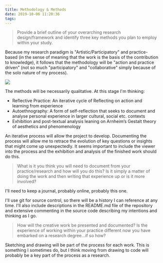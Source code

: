 ```yaml
---
title: Methodology & Methods
date: 2019-10-06 11:20:36
tags:
---
```


> Provide a brief outline of your overarching research design/framework and identify three key methods you plan to employ within your study.

Because my research paradigm is "Artistic/Participatory" and practice-based (in the sense of meaning that the work is the basis of the contribution to knowledge), it follows that the methodology will be "action and practice driven" (not so much "participatory" and "collaborative" simply because of the solo nature of my process).

![](/devlog/images/research_paradigms.png)

The methods will be necessarily qualitative. At this stage I'm thinking:

  -   Reflective Practice: An iterative cycle of Reflecting on action and learning from experience
  -   Autoethnography: A form of self-reflection that seeks to document and analyse personal experience in larger cultural, social etc. contexts
  -   Exhibition and post-textual analysis leaning on Arnheim’s Gestalt theory of aesthetics and phenomenology

An iterative process will allow the project to develop. Documenting the process will allow me to retrace the evolution of key questions or insights that might come up unexpectedly. It seems important to include the viewer into the process and the exhibition and analysis of the finished work should do this.

> What is it you think you will need to document from your practice/research and how will you do this? Is it simply a matter of doing the work and then writing that experience up or is it more involved?

I'll need to keep a journal, probably online, probably this one.

I'll use git for source control, so there will be a history I can reference at any time. I'll also include descriptions in the README.md file of the repository and extensive commenting in the source code describing my intentions and thinking as I go.

> How will the creative work be presented and documented? Is the experience of working within your practice different now you have embarked on a research degree...if so how?

Sketching and drawing will be part of the process for each work. This is something I sometimes do, but I think moving from drawing to code will probably be a key part of the process as a research.
